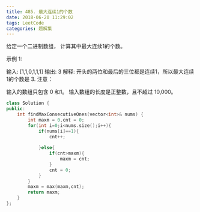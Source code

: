```yaml
---
title: 485. 最大连续1的个数
date: 2018-06-20 11:29:02
tags: LeetCode
categories: 题解集
---
```



给定一个二进制数组， 计算其中最大连续1的个数。

示例 1:

输入: [1,1,0,1,1,1]
输出: 3
解释: 开头的两位和最后的三位都是连续1，所以最大连续1的个数是 3.
注意：

输入的数组只包含 0 和1。
输入数组的长度是正整数，且不超过 10,000。

```cpp
class Solution {
public:
    int findMaxConsecutiveOnes(vector<int>& nums) {
        int maxm = 0,cnt = 0;
        for(int i=0;i<nums.size();i++){
            if(nums[i]==1){
                cnt++;
                
            }else{
                if(cnt>maxm){
                    maxm = cnt;
                }
                cnt = 0;
            }
        }
        maxm = max(maxm,cnt);
        return maxm;
    }
};
```